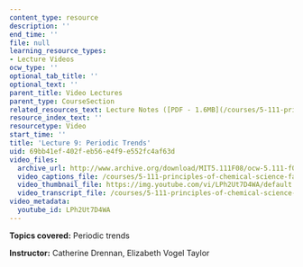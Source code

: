 ```yaml
---
content_type: resource
description: ''
end_time: ''
file: null
learning_resource_types:
- Lecture Videos
ocw_type: ''
optional_tab_title: ''
optional_text: ''
parent_title: Video Lectures
parent_type: CourseSection
related_resources_text: Lecture Notes ([PDF - 1.6MB](/courses/5-111-principles-of-chemical-science-fall-2008/resources/lecnotes09))
resource_index_text: ''
resourcetype: Video
start_time: ''
title: 'Lecture 9: Periodic Trends'
uid: 69bb41ef-402f-eb56-e4f9-e552fc4af63d
video_files:
  archive_url: http://www.archive.org/download/MIT5.111F08/ocw-5.111-f08-lec09_300k.mp4
  video_captions_file: /courses/5-111-principles-of-chemical-science-fall-2008/747afe5c37325156be9d0bb456f7ec19_LPh2Ut7D4WA.vtt
  video_thumbnail_file: https://img.youtube.com/vi/LPh2Ut7D4WA/default.jpg
  video_transcript_file: /courses/5-111-principles-of-chemical-science-fall-2008/e1517e838577d7d4f95b96202ff3bd26_LPh2Ut7D4WA.pdf
video_metadata:
  youtube_id: LPh2Ut7D4WA
---
```


**Topics covered:** Periodic trends

**Instructor:** Catherine Drennan, Elizabeth Vogel Taylor



